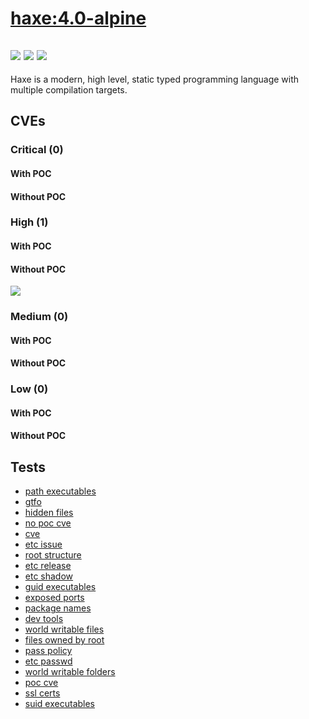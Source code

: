 # [haxe:4.0-alpine](https://hub.docker.com/_/haxe?tab=tags)
![](https://img.shields.io/static/v1?label=tag&message=4.0-alpine&color=blue)
![](https://img.shields.io/badge/Welcome%20to%20Alpine%20Linux%203.16-blue)
![](https://img.shields.io/badge/Kernel%20\r%20on%20an%20\m%20()-blue)
---
<p>
Haxe is a modern, high level, static typed programming language with multiple compilation targets.
</p>

## CVEs
### Critical (0)
#### With POC

#### Without POC


### High (1)
#### With POC

#### Without POC
[![](https://img.shields.io/badge/%20CVE--2022--26691-HIGH-organge)](https://github.com/trickest/cve/blob/main/2022/CVE-2022-26691.md)

### Medium (0)
#### With POC

#### Without POC


### Low (0)
#### With POC

#### Without POC


## Tests
* [path executables](reports/path-executables.txt)
* [gtfo](reports/gtfo.txt)
* [hidden files](reports/hidden-files.txt)
* [no poc cve](reports/no-poc-cve.txt)
* [cve](reports/cve.txt)
* [etc issue](reports/etc-issue.txt)
* [root structure](reports/root-structure.txt)
* [etc release](reports/etc-release.txt)
* [etc shadow](reports/etc-shadow.txt)
* [guid executables](reports/guid-executables.txt)
* [exposed ports](reports/exposed-ports.txt)
* [package names](reports/package-names.txt)
* [dev tools](reports/dev-tools.txt)
* [world writable files](reports/world-writable-files.txt)
* [files owned by root](reports/files-owned-by-root.txt)
* [pass policy](reports/pass-policy.txt)
* [etc passwd](reports/etc-passwd.txt)
* [world writable folders](reports/world-writable-folders.txt)
* [poc cve](reports/poc-cve.txt)
* [ssl certs](reports/ssl-certs.txt)
* [suid executables](reports/suid-executables.txt)
